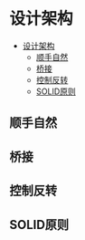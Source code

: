 # 设计架构

<!--ts-->
* [设计架构](#设计架构)
   * [顺手自然](#顺手自然)
   * [桥接](#桥接)
   * [控制反转](#控制反转)
   * [SOLID原则](#solid原则)

<!-- Created by https://github.com/ekalinin/github-markdown-toc -->
<!-- Added by: runner, at: Fri Oct 21 11:58:31 UTC 2022 -->

<!--te-->

## 顺手自然

## 桥接

## 控制反转

## SOLID原则

